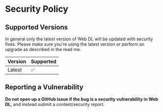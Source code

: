 # Security Policy

## Supported Versions
In general only the latest version of Web DL will be updated with security fixes. Please make sure you're using the latest version or perform an upgrade as described in the read me.

| Version | Supported          |
| ------- | ------------------ |
| Latest  | :white_check_mark: |

## Reporting a Vulnerability
**Do not open up a GitHub issue if the bug is a security vulnerability in Web DL**, and instead submit a content/security report.
